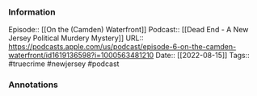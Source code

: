 ### Information

Episode:: [[On the (Camden) Waterfront]]
Podcast:: [[Dead End - A New Jersey Political Murdery Mystery]]
URL:: https://podcasts.apple.com/us/podcast/episode-6-on-the-camden-waterfront/id1619136598?i=1000563481210
Date:: [[2022-08-15]]
Tags:: #truecrime #newjersey 
#podcast


### Annotations

